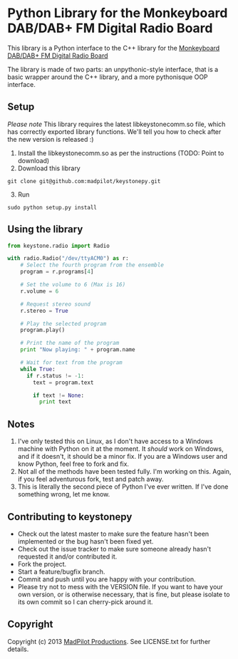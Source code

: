 # Python Library for the Monkeyboard DAB/DAB+ FM Digital Radio Board

This library is a Python interface to the C++ library for the [Monkeyboard DAB/DAB+ FM Digital Radio Board](http://www.monkeyboard.org/products/85-developmentboard/85-dab-dab-fm-digital-radio-development-board-pro)

The library is made of two parts: an unpythonic-style interface, that is a basic wrapper around the C++ library, and a more pythonisque OOP interface.

## Setup

*Please note* This library requires the latest libkeystonecomm.so file, which has correctly exported library functions. We'll tell you how to check after the new version is released :)

1. Install the libkeystonecomm.so as per the instructions (TODO: Point to download)
2. Download this library
  ```
  git clone git@github.com:madpilot/keystonepy.git
  ```
3. Run
  ```
  sudo python setup.py install
  ```

## Using the library

```python
from keystone.radio import Radio

with radio.Radio("/dev/ttyACM0") as r:
    # Select the fourth program from the ensemble
    program = r.programs[4]

    # Set the volume to 6 (Max is 16)
    r.volume = 6

    # Request stereo sound
    r.stereo = True

    # Play the selected program
    program.play()

    # Print the name of the program
    print "Now playing: " + program.name

    # Wait for text from the program
    while True:
      if r.status != -1:
        text = program.text

        if text != None:
          print text
```

## Notes

1. I've only tested this on Linux, as I don't have access to a Windows machine with Python on it at the moment. It *should* work on Windows, and if it doesn't, it should be a minor fix. If you are a Windows user and know Python, feel free to fork and fix.
2. Not all of the methods have been tested fully. I'm working on this. Again, if you feel adventurous fork, test and patch away.
3. This is literally the second piece of Python I've ever written. If I've done something wrong, let me know.

## Contributing to keystonepy
 
* Check out the latest master to make sure the feature hasn't been implemented or the bug hasn't been fixed yet.
* Check out the issue tracker to make sure someone already hasn't requested it and/or contributed it.
* Fork the project.
* Start a feature/bugfix branch.
* Commit and push until you are happy with your contribution.
* Please try not to mess with the VERSION file. If you want to have your own version, or is otherwise necessary, that is fine, but please isolate to its own commit so I can cherry-pick around it.

## Copyright

Copyright (c) 2013 [MadPilot Productions](http://www.madpilot.com.au/). See LICENSE.txt for further details.

